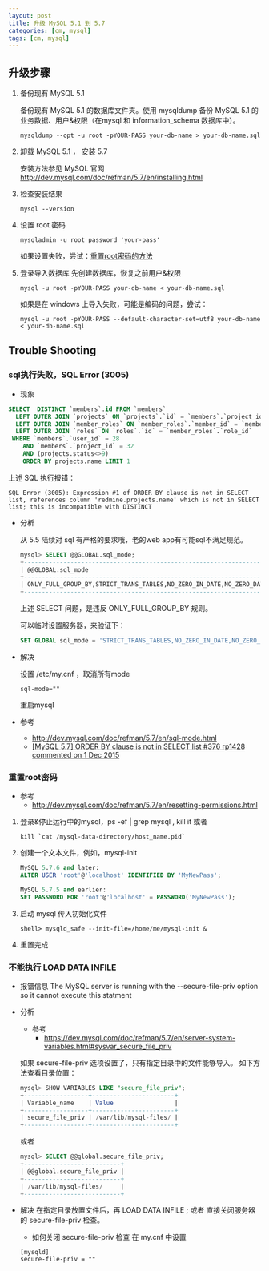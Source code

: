 ```yaml
---
layout: post
title: 升级 MySQL 5.1 到 5.7
categories: [cm, mysql]
tags: [cm, mysql]
---
```


## 升级步骤

1. 备份现有 MySQL 5.1 
    
    备份现有 MySQL 5.1 的数据库文件夹。使用 mysqldump 备份 MySQL 5.1 的业务数据、用户&权限（在mysql 和 information_schema 数据库中）。
    
    ``` shell
    mysqldump --opt -u root -pYOUR-PASS your-db-name > your-db-name.sql
    ```
    
2. 卸载 MySQL 5.1 ， 安装 5.7
    
    安装方法参见 MySQL 官网 <http://dev.mysql.com/doc/refman/5.7/en/installing.html>

3. 检查安装结果
    
    ``` shell
    mysql --version
    ```
    
4. 设置 root 密码
    
    ``` shell
    mysqladmin -u root password 'your-pass'
    ```
    
    如果设置失败，尝试：[重置root密码的方法](#reset-root-password)
    
5. 登录导入数据库
    先创建数据库，恢复之前用户&权限
    
    ``` shell
    mysql -u root -pYOUR-PASS your-db-name < your-db-name.sql
    ```
    
    如果是在 windows 上导入失败，可能是编码的问题，尝试：
    
    ``` shell
    mysql -u root -pYOUR-PASS --default-character-set=utf8 your-db-name < your-db-name.sql
    ```

## Trouble Shooting

### sql执行失败，SQL Error (3005)

* 现象

``` sql
SELECT  DISTINCT `members`.id FROM `members` 
  LEFT OUTER JOIN `projects` ON `projects`.`id` = `members`.`project_id` 
  LEFT OUTER JOIN `member_roles` ON `member_roles`.`member_id` = `members`.`id` 
  LEFT OUTER JOIN `roles` ON `roles`.`id` = `member_roles`.`role_id` 
 WHERE `members`.`user_id` = 28 
    AND `members`.`project_id` = 32 
    AND (projects.status<>9) 
    ORDER BY projects.name LIMIT 1
```

上述 SQL 执行报错：

```
SQL Error (3005): Expression #1 of ORDER BY clause is not in SELECT list, references column 'redmine.projects.name' which is not in SELECT list; this is incompatible with DISTINCT
```

* 分析

  从 5.5 陆续对 sql 有严格的要求哦，老的web app有可能sql不满足规范。

  ``` sql
  mysql> SELECT @@GLOBAL.sql_mode;
  +------------------------------------------------------------------------------+
  | @@GLOBAL.sql_mode                                                            |
  +------------------------------------------------------------------------------+
  | ONLY_FULL_GROUP_BY,STRICT_TRANS_TABLES,NO_ZERO_IN_DATE,NO_ZERO_DATE,ERROR_FOR_DIVISION_BY_ZERO,NO_AUTO_CREATE_USER,NO_ENGINE_SUBSTITUTION |
  +------------------------------------------------------------------------------+
  ```

  上述 SELECT 问题，是违反 ONLY_FULL_GROUP_BY 规则。

  可以临时设置服务器，来验证下：

  ``` sql
  SET GLOBAL sql_mode = 'STRICT_TRANS_TABLES,NO_ZERO_IN_DATE,NO_ZERO_DATE,ERROR_FOR_DIVISION_BY_ZERO,NO_AUTO_CREATE_USER,NO_ENGINE_SUBSTITUTION';
  ```

* 解决
  
  设置 /etc/my.cnf ，取消所有mode
  
  ```
  sql-mode=""
  ```
  
  重启mysql



* 参考
  * <http://dev.mysql.com/doc/refman/5.7/en/sql-mode.html>
  * [ [MySQL 5.7] ORDER BY clause is not in SELECT list #376 rp1428 commented on 1 Dec 2015 ](https://github.com/Piwigo/Piwigo/issues/376)






<a name="reset-root-password"></a>

### 重置root密码

* 参考
  * <http://dev.mysql.com/doc/refman/5.7/en/resetting-permissions.html>

1. 登录&停止运行中的mysql，ps -ef \| grep mysql , kill it 或者
    
    ``` shell
    kill `cat /mysql-data-directory/host_name.pid`
    ```
    
2. 创建一个文本文件，例如，mysql-init
        
    ``` sql
    MySQL 5.7.6 and later:
    ALTER USER 'root'@'localhost' IDENTIFIED BY 'MyNewPass';
    
    MySQL 5.7.5 and earlier:
    SET PASSWORD FOR 'root'@'localhost' = PASSWORD('MyNewPass');
    ```
        
3. 启动 mysql 传入初始化文件
    
    ``` shell
    shell> mysqld_safe --init-file=/home/me/mysql-init &
    ```
    
4. 重置完成


### 不能执行 LOAD DATA INFILE

* 报错信息
    The MySQL server is running with the \--secure-file-priv option so it cannot execute this statment

* 分析
    * 参考
        * <https://dev.mysql.com/doc/refman/5.7/en/server-system-variables.html#sysvar_secure_file_priv>
        
  如果 secure-file-priv 选项设置了，只有指定目录中的文件能够导入。
  如下方法查看目录位置：
      
  ``` sql
  mysql> SHOW VARIABLES LIKE "secure_file_priv";
  +------------------+-----------------------+
  | Variable_name    | Value                 |
  +------------------+-----------------------+
  | secure_file_priv | /var/lib/mysql-files/ |
  +------------------+-----------------------+
  ```
      
  或者
  
  ``` sql
  mysql> SELECT @@global.secure_file_priv;
  +---------------------------+
  | @@global.secure_file_priv |
  +---------------------------+
  | /var/lib/mysql-files/     |
  +---------------------------+
  ```


* 解决
  在指定目录放置文件后，再 LOAD DATA INFILE ; 或者 直接关闭服务器的 secure-file-priv 检查。
  
  * 如何关闭 secure-file-priv 检查
      在 my.cnf 中设置
        
  ```
  [mysqld]
  secure-file-priv = ""
  ```
    

